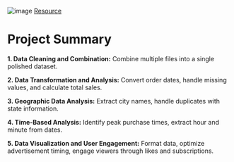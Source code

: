 ![image](https://github.com/user-attachments/assets/4becdd2f-0a3a-40a1-8dbf-0225d4cc5218)
[Resource](https://github.com/KeithGalli/Pandas-Data-Science-Tasks)
# Project Summary 

**1. Data Cleaning and Combination:** Combine multiple files into a single polished dataset.

**2. Data Transformation and Analysis:** Convert order dates, handle missing values, and calculate total sales.

**3. Geographic Data Analysis:** Extract city names, handle duplicates with state information.

**4. Time-Based Analysis:** Identify peak purchase times, extract hour and minute from dates.

**5. Data Visualization and User Engagement:** Format data, optimize advertisement timing, engage viewers through likes and subscriptions.  

